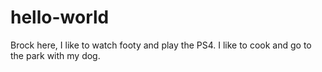 # hello-world

Brock here, I like to watch footy and play the PS4.
I like to cook and go to the park with my dog.
